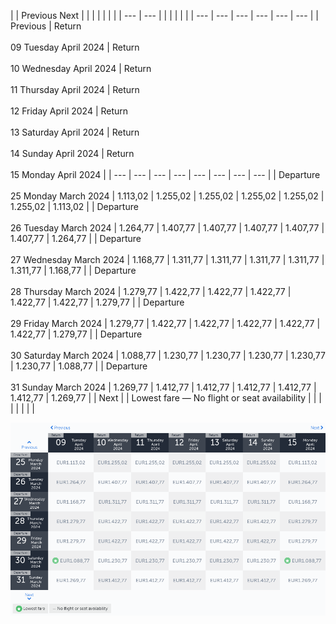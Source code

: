 |     | Previous Next |     |     |     |     |     |     |
| --- | --- |     |     |     |     |     |     | --- | --- | --- | --- | --- | --- |
| Previous | Return<br><br>09 Tuesday April 2024 | Return<br><br>10 Wednesday April 2024 | Return<br><br>11 Thursday April 2024 | Return<br><br>12 Friday April 2024 | Return<br><br>13 Saturday April 2024 | Return<br><br>14 Sunday April 2024 | Return<br><br>15 Monday April 2024 |
| --- | --- | --- | --- | --- | --- | --- | --- |
| Departure<br><br>25 Monday March 2024 | 1.113,02 | 1.255,02 | 1.255,02 | 1.255,02 | 1.255,02 | 1.255,02 | 1.113,02 |
| Departure<br><br>26 Tuesday March 2024 | 1.264,77 | 1.407,77 | 1.407,77 | 1.407,77 | 1.407,77 | 1.407,77 | 1.264,77 |
| Departure<br><br>27 Wednesday March 2024 | 1.168,77 | 1.311,77 | 1.311,77 | 1.311,77 | 1.311,77 | 1.311,77 | 1.168,77 |
| Departure<br><br>28 Thursday March 2024 | 1.279,77 | 1.422,77 | 1.422,77 | 1.422,77 | 1.422,77 | 1.422,77 | 1.279,77 |
| Departure<br><br>29 Friday March 2024 | 1.279,77 | 1.422,77 | 1.422,77 | 1.422,77 | 1.422,77 | 1.422,77 | 1.279,77 |
| Departure<br><br>30 Saturday March 2024 | 1.088,77 | 1.230,77 | 1.230,77 | 1.230,77 | 1.230,77 | 1.230,77 | 1.088,77 |
| Departure<br><br>31 Sunday March 2024 | 1.269,77 | 1.412,77 | 1.412,77 | 1.412,77 | 1.412,77 | 1.412,77 | 1.269,77 |
| Next |
| Lowest fare — No flight or seat availability |     |     |     |     |     |     |     |

![](turkish-airlines.png)